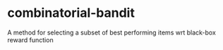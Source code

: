 # combinatorial-bandit
A method for selecting a subset of best performing items wrt black-box reward function 
